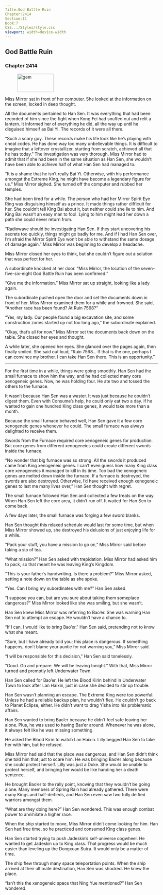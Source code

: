 ```yaml
---
Title:God Battle Ruin 
Chapter:2414 
Section:11 
Book:7 
CSS:../Styles/style.css 
viewport: width=device-width
---
```

  
## God Battle Ruin
### Chapter 2414
  
<figure>
	<img src="../Images/gem.gif" alt="gem" id="gem" width="120" height="60" />
</figure>
  

  
Miss Mirror sat in front of her computer. She looked at the information on the screen, locked in deep thought.

All the documents pertained to Han Sen. It was everything that had been recorded of him since the fight when Kong Fei had snuffed out and relit a lantern. It informed her of everything he did, all the way up until he disguised himself as Bai Yi. The records of it were all there.

“Such a scary guy. These records make his life look like he’s playing with cheat codes. He has done way too many unbelievable things. It is difficult to imagine that a leftover crystallizer, starting from scratch, achieved all that he has today.” The investigation was very thorough. Miss Mirror had to admit that if she had been in the same situation as Han Sen, she wouldn’t have been able to achieve half of what Han Sen had managed to.

“It is a shame that he isn’t really Bai Yi. Otherwise, with his performance amongst the Extreme King, he might have become a legendary figure for us.” Miss Mirror sighed. She turned off the computer and rubbed her temples.

She had been tired for a while. The person who had her Mirror Spirit Eye Ring was disguising himself as a prince. It made things rather difficult for her. She couldn’t tell King Bai about it, but neither could she lie to him. And King Bai wasn’t an easy man to fool. Lying to him might lead her down a path she could never return from.

“Radiowave should be investigating Han Sen. If they start uncovering his secrets too quickly, things might go badly for me. And if I had Han Sen over, I’m afraid the Mirror Spirit Eye won’t be able to withstand the same dosage of damage again.” Miss Mirror was beginning to develop a headache.

Miss Mirror closed her eyes to think, but she couldn’t figure out a solution that was perfect for her.

A subordinate knocked at her door. “Miss Mirror, the location of the seven-five-six-eight God Battle Ruin has been confirmed.”

“Give me the information.” Miss Mirror sat up straight, looking like a lady again.

The subordinate pushed open the door and set the documents down in front of her. Miss Mirror examined them for a while and frowned. She said, “Another race has been found? At Ruin 7568?”

“Yes, my lady. Our people found a big excavation site, and some construction zones started up not too long ago,” the subordinate explained.

“Okay, that’s all for now.” Miss Mirror set the documents back down on the table. She closed her eyes and thought.

A while later, she opened her eyes. She glanced over the pages again, then finally smiled. She said out loud, “Ruin 7568… If that is the one, perhaps I can convince my brother. I can take Han Sen there. This is an opportunity.”

***

For the first time in a while, things were going smoothly. Han Sen had the small furnace to show him the way, and he had collected many core xenogeneic genes. Now, he was holding four. He ate two and tossed the others to the furnace.

It wasn’t because Han Sen was a waster. It was just because he couldn’t digest them. Even with Consume’s help, he could only eat two a day. If he wanted to gain one hundred King class genes, it would take more than a month.

Because the small furnace behaved well, Han Sen gave it a few core xenogeneic genes whenever he could. The small furnace was always delighted to receive them.

Swords from the Furnace required core xenogeneic genes for production. But core genes from different xenogeneics could create different swords inside the furnace.

“No wonder that big furnace was so strong. All the swords it produced came from King xenogeneic genes. I can’t even guess how many King class core xenogeneics it managed to kill in its time. Too bad the xenogeneic genes are melted down inside the furnace. If a furnace is destroyed, the swords are also destroyed. Otherwise, I’d have received enough xenogeneic genes to last me many lives over,” Han Sen thought with regret.

The small furnace followed Han Sen and collected a few treats on the way. When Han Sen left the core area, it didn’t run off. It waited for Han Sen to come back.

A few days later, the small furnace was forging a few sword blanks.

Han Sen thought this relaxed schedule would last for some time, but when Miss Mirror showed up, she destroyed his delusions of just enjoying life for a while.

“Pack your stuff, you have a mission to go on,” Miss Mirror said before taking a sip of tea.

“What mission?” Han Sen asked with trepidation. Miss Mirror had asked him to pack, so that meant he was leaving King’s Kingdom.

“This is your father’s handwriting. Is there a problem?” Miss Mirror asked, setting a note down on the table as she spoke.

“Yes. Can I bring my subordinates with me?” Han Sen asked.

“I suppose you can, but are you sure about taking them someplace dangerous?” Miss Mirror looked like she was smiling, but she wasn’t.

Han Sen knew Miss Mirror was referring to Bao’er. She was warning Han Sen not to attempt an escape. He wouldn’t have a chance to.

“If I can, I would like to bring Bao’er,” Han Sen said, pretending not to know what she meant.

“Sure, but I have already told you; this place is dangerous. If something happens, don’t blame your auntie for not warning you,” Miss Mirror said.

“I will be responsible for this decision,” Han Sen said tonelessly.

“Good. Go and prepare. We will be leaving tonight.” With that, Miss Mirror turned and promptly left Underwater Town.

Han Sen called for Bao’er. He left the Blood Kirin behind in Underwater Town to look after Lan Haixin, just in case she decided to stir up trouble.

Han Sen wasn’t planning an escape. The Extreme King were too powerful. Unless he had a reliable backup plan, he wouldn’t flee. He couldn’t go back to Planet Eclipse, either. He didn’t want to drag Yisha into his problematic affairs.

Han Sen wanted to bring Bao’er because he didn’t feel safe leaving her alone. Plus, he was used to having Bao’er around. Whenever he was alone, it always felt like he was missing something.

He asked the Blood Kirin to watch Lan Haixin. Lilly begged Han Sen to take her with him, but he refused.

Miss Mirror had said that the place was dangerous, and Han Sen didn’t think she told him that just to scare him. He was bringing Bao’er along because she could protect herself. Lilly was just a Duke. She would be unable to protect herself, and bringing her would be like handing her a death sentence.

He brought Bao’er to the rally point, knowing that they wouldn’t be going alone. Many members of Spring Rain had already gathered. There were many Kings and half-deifieds, and Han Sen even saw two fully deified warriors amongst them.

“What are they doing here?” Han Sen wondered. This was enough combat power to annihilate a higher race.

When the ship started to move, Miss Mirror didn’t come looking for him. Han Sen had free time, so he practiced and consumed King class genes.

Han Sen started trying to push Jadeskin’s self-universe cogwheel. He wanted to get Jadeskin up to King class. That progress would be much easier than leveling up the Dongxuan Sutra. It would only be a matter of time.

The ship flew through many space teleportation points. When the ship arrived at their ultimate destination, Han Sen was shocked. He knew the place.

“Isn’t this the xenogeneic space that Ning Yue mentioned?” Han Sen wondered.